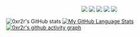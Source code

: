 
<!---
0xr2r is a ✨ special ✨ repository because its `README.md` (this file) appears on your GitHub profile.
You can click the Preview link to take a look at your changes.
--->



<div align="center">

  <img src = "https://img.shields.io/badge/shell_script-000000.svg?style=for-the-badge&logo=gnu-bash&logoColor=green1" >
  <img src = "https://img.shields.io/badge/python-000000?style=for-the-badge&logo=python&logoColor=ffff00" >
  <img src = "https://img.shields.io/badge/c++-000000.svg?style=for-the-badge&logo=c%2B%2B&logoColor=blue" >
  <img src = "https://img.shields.io/badge/go-000000.svg?style=for-the-badge&logo=go&logoColor=blue" >
  <img src = "https://img.shields.io/badge/markdown-000000.svg?style=for-the-badge&logo=markdown&logoColor=white" >

</div>

![0xr2r's GitHub stats](https://github-readme-stats.vercel.app/api?username=0xr2r&show_icons=true&theme=synthwave)
[![My GitHub Language Stats](https://github-readme-stats.vercel.app/api/top-langs/?username=kenkit&langs_count=5&theme=synthwave)]()
[![0xr2r's github activity graph](https://activity-graph.herokuapp.com/graph?username=kenkit)](https://github.com/kenkit)



<p align = "center">
  

</p>

<div align="center">
  

</div>

